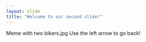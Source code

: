 ```yaml
---
layout: slide
title: "Welcome to our second slide!"
---
```

Meme with two bikers.jpg
Use the left arrow to go back!
